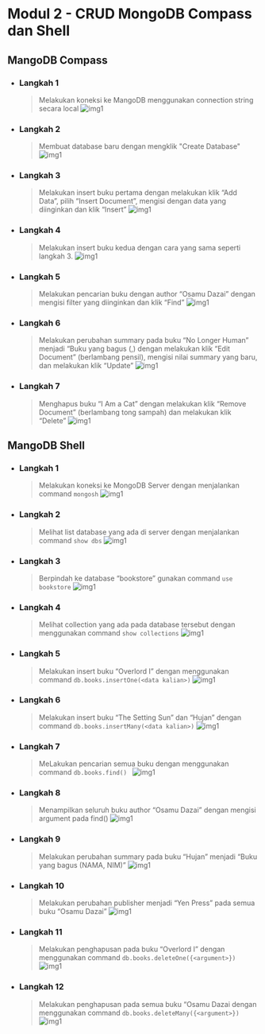 # Modul 2 - CRUD MongoDB Compass dan Shell

## MangoDB Compass

- ### Langkah 1

  > Melakukan koneksi ke MangoDB menggunakan connection string secara local
  > ![img1](modul2/1.png)

- ### Langkah 2

  > Membuat database baru dengan mengklik "Create Database"
  > ![img1](modul2/2.png)

- ### Langkah 3

  > Melakukan insert buku pertama dengan melakukan klik “Add Data”, pilih “Insert Document”, mengisi dengan data yang diinginkan dan klik “Insert”
  > ![img1](modul2/3.png)

- ### Langkah 4

  > Melakukan insert buku kedua dengan cara yang sama seperti langkah 3.
  > ![img1](modul2/4.png)

- ### Langkah 5

  > Melakukan pencarian buku dengan author “Osamu Dazai” dengan mengisi filter yang diinginkan dan klik “Find”
  > ![img1](modul2/5.png)

- ### Langkah 6

  > Melakukan perubahan summary pada buku “No Longer Human” menjadi “Buku yang bagus (<NAMA>,<NIM>) dengan melakukan klik “Edit Document” (berlambang pensil), mengisi nilai summary yang baru, dan melakukan klik “Update”
  > ![img1](modul2/6.png)

- ### Langkah 7
  > Menghapus buku “I Am a Cat” dengan melakukan klik “Remove Document” (berlambang tong sampah) dan melakukan klik “Delete”
  > ![img1](modul2/8.png)

## MangoDB Shell

- ### Langkah 1

  > Melakukan koneksi ke MongoDB Server dengan menjalankan command `mongosh`
  > ![img1](modul2/9.png)

- ### Langkah 2

  > Melihat list database yang ada di server dengan menjalankan command `show dbs`
  > ![img1](modul2/10.png)

- ### Langkah 3

  > Berpindah ke database “bookstore” gunakan command `use bookstore`
  > ![img1](modul2/11.png)

- ### Langkah 4

  > Melihat collection yang ada pada database tersebut dengan menggunakan command `show collections`
  > ![img1](modul2/12.png)

- ### Langkah 5

  > Melakukan insert buku “Overlord I” dengan menggunakan command `db.books.insertOne(<data kalian>)`
  > ![img1](modul2/13.png)

- ### Langkah 6

  > Melakukan insert buku “The Setting Sun” dan “Hujan” dengan command `db.books.insertMany(<data kalian>)`
  > ![img1](modul2/14.png)

- ### Langkah 7

  > MeLakukan pencarian semua buku dengan menggunakan command `db.books.find() `
  > ![img1](modul2/15.png)

- ### Langkah 8

  > Menampilkan seluruh buku author “Osamu Dazai” dengan mengisi argument pada find()
  > ![img1](modul2/16.png)

- ### Langkah 9

  > Melakukan perubahan summary pada buku “Hujan” menjadi “Buku yang bagus (NAMA, NIM)”
  > ![img1](modul2/17.png)

- ### Langkah 10

  > Melakukan perubahan publisher menjadi “Yen Press” pada semua buku “Osamu Dazai”
  > ![img1](modul2/19.png)

- ### Langkah 11

  > Melakukan penghapusan pada buku “Overlord I” dengan menggunakan command `db.books.deleteOne({<argument>})`
  > ![img1](modul2/20.png)

- ### Langkah 12
  > Melakukan penghapusan pada semua buku “Osamu Dazai dengan menggunakan command `db.books.deleteMany({<argument>})`
  > ![img1](modul2/21.png)

